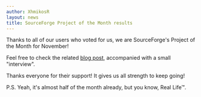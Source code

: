 ```yaml
---
author: XhmikosR
layout: news
title: SourceForge Project of the Month results
---
```


Thanks to all of our users who voted for us, we are SourceForge's Project of the Month for November!

<!--more-->

Feel free to check the related [blog post](https://sourceforge.net/blog/november-2014-community-choice-project-of-the-month-mpc-hc/),
accompanied with a small "interview".

Thanks everyone for their support! It gives us all strength to keep going!

P.S. Yeah, it's almost half of the month already, but you know, Real Life&trade;.
